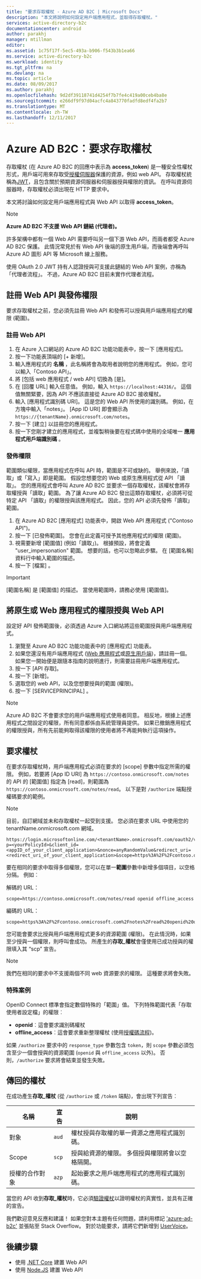 ```yaml
---
title: "要求存取權杖 - Azure AD B2C | Microsoft Docs"
description: "本文將說明如何設定用戶端應用程式，並取得存取權杖。"
services: active-directory-b2c
documentationcenter: android
author: parakhj
manager: mtillman
editor: 
ms.assetid: 1c75f17f-5ec5-493a-b906-f543b3b1ea66
ms.service: active-directory-b2c
ms.workload: identity
ms.tgt_pltfrm: na
ms.devlang: na
ms.topic: article
ms.date: 08/09/2017
ms.author: parakhj
ms.openlocfilehash: 9d2df39118741d4254f7b7fe4c419a00ceb4ba8e
ms.sourcegitcommit: e266df9f97d04acfc4a843770fadfd8edf4fa2b7
ms.translationtype: MT
ms.contentlocale: zh-TW
ms.lasthandoff: 12/11/2017
---
```

# <a name="azure-ad-b2c-requesting-access-tokens"></a>Azure AD B2C︰要求存取權杖

存取權杖 (在 Azure AD B2C 的回應中表示為 **access\_token**) 是一種安全性權杖形式，用戶端可用來存取受[授權伺服器](https://docs.microsoft.com/azure/active-directory-b2c/active-directory-b2c-reference-protocols#the-basics)保護的資源，例如 web API。 存取權杖統稱為[JWT](https://docs.microsoft.com/azure/active-directory-b2c/active-directory-b2c-reference-tokens#types-of-tokens)，且包含關於預期資源伺服器和伺服器授與權限的資訊。 在呼叫資源伺服器時，存取權杖必須出現在 HTTP 要求中。

本文將討論如何設定用戶端應用程式與 Web API 以取得 **access\_token**。

> [!NOTE]
> **Azure AD B2C 不支援 Web API 鏈結 (代理者)。**
>
> 許多架構中都有一個 Web API 需要呼叫另一個下游 Web API，而兩者都受 Azure AD B2C 保護。 此情況常見於有 Web API 後端的原生用戶端，而後端會再呼叫 Azure AD 圖形 API 等 Microsoft 線上服務。
>
> 使用 OAuth 2.0 JWT 持有人認證授與可支援此鏈結的 Web API 案例，亦稱為「代理者流程」。 不過，Azure AD B2C 目前未實作代理者流程。

## <a name="register-a-web-api-and-publish-permissions"></a>註冊 Web API 與發佈權限

要求存取權杖之前，您必須先註冊 Web API 和發佈可以授與用戶端應用程式的權限 (範圍)。

### <a name="register-a-web-api"></a>註冊 Web API

1. 在 Azure 入口網站的 Azure AD B2C 功能功能表中，按一下 [應用程式]。
1. 按一下功能表頂端的 [+ 新增]。
1. 輸入應用程式的 **名稱** ，此名稱將會為取用者說明您的應用程式。 例如，您可以輸入「Contoso API」。
1. 將 [包括 web 應用程式 / web API] 切換為 [是]。
1. 在 [回覆 URL] 輸入任意值。 例如，輸入 `https://localhost:44316/`。 這個值無關緊要，因為 API 不應該直接從 Azure AD B2C 接收權杖。
1. 輸入 [應用程式識別碼 URI]。 這是您的 Web API 所使用的識別碼。 例如，在方塊中輸入「notes」。 [App ID URI] 即會顯示為 `https://{tenantName}.onmicrosoft.com/notes`。
1. 按一下 [建立]  以註冊您的應用程式。
1. 按一下您剛才建立的應用程式，並複製稍後要在程式碼中使用的全域唯一 **應用程式用戶端識別碼** 。

### <a name="publishing-permissions"></a>發佈權限

範圍類似權限，當應用程式在呼叫 API 時，範圍是不可或缺的。 舉例來說，「讀取」或「寫入」即是範圍。 假設您想要您的 Web 或原生應用程式從 API 「讀取」。 您的應用程式會呼叫 Azure AD B2C 並要求一個存取權杖，該權杖會將存取權授與「讀取」範圍。 為了讓 Azure AD B2C 發出這類存取權杖，必須將可從特定 API 「讀取」的權限授與該應用程式。 因此，您的 API 必須先發佈「讀取」範圍。

1. 在 Azure AD B2C [應用程式] 功能表中，開啟 Web API 應用程式 ("Contoso API")。
1. 按一下 [已發佈範圍]。 您會在此定義可授予其他應用程式的權限 (範圍)。
1. 視需要新增 [範圍值] \(例如「讀取」)。 根據預設，將會定義 "user_impersonation" 範圍。 想要的話，也可以忽略此步驟。 在 [範圍名稱] 資料行中輸入範圍的描述。
1. 按一下 [檔案] 。

> [!IMPORTANT]
> [範圍名稱] 是 [範圍值] 的描述。 當使用範圍時，請務必使用 [範圍值]。

## <a name="grant-a-native-or-web-app-permissions-to-a-web-api"></a>將原生或 Web 應用程式的權限授與 Web API

設定好 API 發佈範圍後，必須透過 Azure 入口網站將這些範圍授與用戶端應用程式。

1. 瀏覽至 Azure AD B2C 功能功能表中的 [應用程式] 功能表。
1. 如果您還沒有用戶端應用程式 ([Web 應用程式](active-directory-b2c-app-registration.md#register-a-web-app)或[原生用戶端](active-directory-b2c-app-registration.md#register-a-mobile-or-native-app))，請註冊一個。 如果您一開始便是跟隨本指南的說明進行，則需要註冊用戶端應用程式。
1. 按一下 [API 存取]。
1. 按一下 [新增]。
1. 選取您的 web API，以及您想要授與的範圍 (權限)。
1. 按一下 [SERVICEPRINCIPAL] 。

> [!NOTE]
> Azure AD B2C 不會要求您的用戶端應用程式使用者同意。 相反地，根據上述應用程式之間設定的權限，所有同意都係由系統管理員提供。 如果已撤銷應用程式的權限授與，所有先前能夠取得該權限的使用者將不再能夠執行這項操作。

## <a name="requesting-a-token"></a>要求權杖

在要求存取權杖時，用戶端應用程式必須在要求的 [scope] 參數中指定所需的權限。 例如，若要將 [App ID URI] 為 `https://contoso.onmicrosoft.com/notes` 的 API 的 [範圍值] 指定為 [read]，則範圍為 `https://contoso.onmicrosoft.com/notes/read`。 以下是對 `/authorize` 端點授權碼要求的範例。

> [!NOTE]
> 目前，自訂網域並未和存取權杖一起受到支援。 您必須在要求 URL 中使用您的 tenantName.onmicrosoft.com 網域。

```
https://login.microsoftonline.com/<tenantName>.onmicrosoft.com/oauth2/v2.0/authorize?p=<yourPolicyId>&client_id=<appID_of_your_client_application>&nonce=anyRandomValue&redirect_uri=<redirect_uri_of_your_client_application>&scope=https%3A%2F%2Fcontoso.onmicrosoft.com%2Fnotes%2Fread&response_type=code 
```

要在相同的要求中取得多個權限，您可以在單一**範圍**參數中新增多個項目，以空格分隔。 例如︰

解碼的 URL：

```
scope=https://contoso.onmicrosoft.com/notes/read openid offline_access
```

編碼的 URL：

```
scope=https%3A%2F%2Fcontoso.onmicrosoft.com%2Fnotes%2Fread%20openid%20offline_access
```

您可能會要求比授與用戶端應用程式更多的資源範圍 (權限)。 在此情況時，如果至少授與一個權限，則呼叫會成功。 所產生的**存取\_權杖**會僅使用已成功授與的權限填入其 “scp” 宣告。

> [!NOTE] 
> 我們在相同的要求中不支援兩個不同 web 資源要求的權限。 這種要求將會失敗。

### <a name="special-cases"></a>特殊案例

OpenID Connect 標準會指定數個特殊的「範圍」值。 下列特殊範圍代表「存取使用者設定檔」的權限︰

* **openid**︰這會要求識別碼權杖
* **offline\_access**︰這會要求重新整理權杖 (使用[授權碼流程](active-directory-b2c-reference-oauth-code.md))。

如果 `/authorize` 要求中的 `response_type` 參數包含 `token`，則 `scope` 參數必須包含至少一個會授與的資源範圍 (`openid` 與 `offline_access` 以外)。 否則，`/authorize` 要求將會結束並發生失敗。

## <a name="the-returned-token"></a>傳回的權杖

在成功產生**存取\_權杖** (從 `/authorize` 或 `/token` 端點)，會出現下列宣告︰

| 名稱 | 宣告 | 說明 |
| --- | --- | --- |
|對象 |`aud` |權杖授與存取權的單一資源之應用程式識別碼。 |
|Scope |`scp` |授與給資源的權限。 多個授與權限將會以空格隔開。 |
|授權的合作對象 |`azp` |起始要求之用戶端應用程式的應用程式識別碼。 |

當您的 API 收到**存取\_權杖**時，它必須[驗證權杖](active-directory-b2c-reference-tokens.md)以證明權杖的真實性，並具有正確的宣告。

我們歡迎意見反應和建議！ 如果您對本主題有任何問題，請利用標記 ['azure-ad-b2c'](https://stackoverflow.com/questions/tagged/azure-ad-b2c) 並張貼至 Stack Overflow。 對於功能要求，請將它們新增到 [UserVoice](https://feedback.azure.com/forums/169401-azure-active-directory/category/160596-b2c)。

## <a name="next-steps"></a>後續步驟

* 使用 [.NET Core](https://github.com/Azure-Samples/active-directory-b2c-dotnetcore-webapi) 建置 Web API
* 使用 [Node.JS](https://github.com/Azure-Samples/active-directory-b2c-javascript-nodejs-webapi) 建置 Web API
